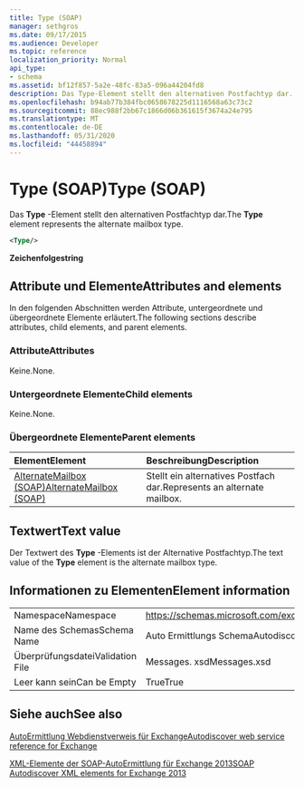 ```yaml
---
title: Type (SOAP)
manager: sethgros
ms.date: 09/17/2015
ms.audience: Developer
ms.topic: reference
localization_priority: Normal
api_type:
- schema
ms.assetid: bf12f857-5a2e-48fc-83a5-096a44204fd8
description: Das Type-Element stellt den alternativen Postfachtyp dar.
ms.openlocfilehash: b94ab77b384fbc0658678225d1116568a63c73c2
ms.sourcegitcommit: 88ec988f2bb67c1866d06b361615f3674a24e795
ms.translationtype: MT
ms.contentlocale: de-DE
ms.lasthandoff: 05/31/2020
ms.locfileid: "44458894"
---
```

# <a name="type-soap"></a><span data-ttu-id="1f94e-103">Type (SOAP)</span><span class="sxs-lookup"><span data-stu-id="1f94e-103">Type (SOAP)</span></span>

<span data-ttu-id="1f94e-104">Das **Type** -Element stellt den alternativen Postfachtyp dar.</span><span class="sxs-lookup"><span data-stu-id="1f94e-104">The **Type** element represents the alternate mailbox type.</span></span> 
  
```XML
<Type/>
```

 <span data-ttu-id="1f94e-105">**Zeichenfolge**</span><span class="sxs-lookup"><span data-stu-id="1f94e-105">**string**</span></span>
## <a name="attributes-and-elements"></a><span data-ttu-id="1f94e-106">Attribute und Elemente</span><span class="sxs-lookup"><span data-stu-id="1f94e-106">Attributes and elements</span></span>

<span data-ttu-id="1f94e-107">In den folgenden Abschnitten werden Attribute, untergeordnete und übergeordnete Elemente erläutert.</span><span class="sxs-lookup"><span data-stu-id="1f94e-107">The following sections describe attributes, child elements, and parent elements.</span></span>
  
### <a name="attributes"></a><span data-ttu-id="1f94e-108">Attribute</span><span class="sxs-lookup"><span data-stu-id="1f94e-108">Attributes</span></span>

<span data-ttu-id="1f94e-109">Keine.</span><span class="sxs-lookup"><span data-stu-id="1f94e-109">None.</span></span>
  
### <a name="child-elements"></a><span data-ttu-id="1f94e-110">Untergeordnete Elemente</span><span class="sxs-lookup"><span data-stu-id="1f94e-110">Child elements</span></span>

<span data-ttu-id="1f94e-111">Keine.</span><span class="sxs-lookup"><span data-stu-id="1f94e-111">None.</span></span>
  
### <a name="parent-elements"></a><span data-ttu-id="1f94e-112">Übergeordnete Elemente</span><span class="sxs-lookup"><span data-stu-id="1f94e-112">Parent elements</span></span>

|<span data-ttu-id="1f94e-113">**Element**</span><span class="sxs-lookup"><span data-stu-id="1f94e-113">**Element**</span></span>|<span data-ttu-id="1f94e-114">**Beschreibung**</span><span class="sxs-lookup"><span data-stu-id="1f94e-114">**Description**</span></span>|
|:-----|:-----|
|[<span data-ttu-id="1f94e-115">AlternateMailbox (SOAP)</span><span class="sxs-lookup"><span data-stu-id="1f94e-115">AlternateMailbox (SOAP)</span></span>](alternatemailbox-soap.md) <br/> |<span data-ttu-id="1f94e-116">Stellt ein alternatives Postfach dar.</span><span class="sxs-lookup"><span data-stu-id="1f94e-116">Represents an alternate mailbox.</span></span>  <br/> |
   
## <a name="text-value"></a><span data-ttu-id="1f94e-117">Textwert</span><span class="sxs-lookup"><span data-stu-id="1f94e-117">Text value</span></span>

<span data-ttu-id="1f94e-118">Der Textwert des **Type** -Elements ist der Alternative Postfachtyp.</span><span class="sxs-lookup"><span data-stu-id="1f94e-118">The text value of the **Type** element is the alternate mailbox type.</span></span> 
  
## <a name="element-information"></a><span data-ttu-id="1f94e-119">Informationen zu Elementen</span><span class="sxs-lookup"><span data-stu-id="1f94e-119">Element information</span></span>

|||
|:-----|:-----|
|<span data-ttu-id="1f94e-120">Namespace</span><span class="sxs-lookup"><span data-stu-id="1f94e-120">Namespace</span></span>  <br/> |https://schemas.microsoft.com/exchange/2010/Autodiscover  <br/> |
|<span data-ttu-id="1f94e-121">Name des Schemas</span><span class="sxs-lookup"><span data-stu-id="1f94e-121">Schema Name</span></span>  <br/> |<span data-ttu-id="1f94e-122">Auto Ermittlungs Schema</span><span class="sxs-lookup"><span data-stu-id="1f94e-122">Autodiscover schema</span></span>  <br/> |
|<span data-ttu-id="1f94e-123">Überprüfungsdatei</span><span class="sxs-lookup"><span data-stu-id="1f94e-123">Validation File</span></span>  <br/> |<span data-ttu-id="1f94e-124">Messages. xsd</span><span class="sxs-lookup"><span data-stu-id="1f94e-124">Messages.xsd</span></span>  <br/> |
|<span data-ttu-id="1f94e-125">Leer kann sein</span><span class="sxs-lookup"><span data-stu-id="1f94e-125">Can be Empty</span></span>  <br/> |<span data-ttu-id="1f94e-126">True</span><span class="sxs-lookup"><span data-stu-id="1f94e-126">True</span></span>  <br/> |
   
## <a name="see-also"></a><span data-ttu-id="1f94e-127">Siehe auch</span><span class="sxs-lookup"><span data-stu-id="1f94e-127">See also</span></span>



[<span data-ttu-id="1f94e-128">AutoErmittlung Webdienstverweis für Exchange</span><span class="sxs-lookup"><span data-stu-id="1f94e-128">Autodiscover web service reference for Exchange</span></span>](autodiscover-web-service-reference-for-exchange.md)
  
[<span data-ttu-id="1f94e-129">XML-Elemente der SOAP-AutoErmittlung für Exchange 2013</span><span class="sxs-lookup"><span data-stu-id="1f94e-129">SOAP Autodiscover XML elements for Exchange 2013</span></span>](soap-autodiscover-xml-elements-for-exchange-2013.md)

